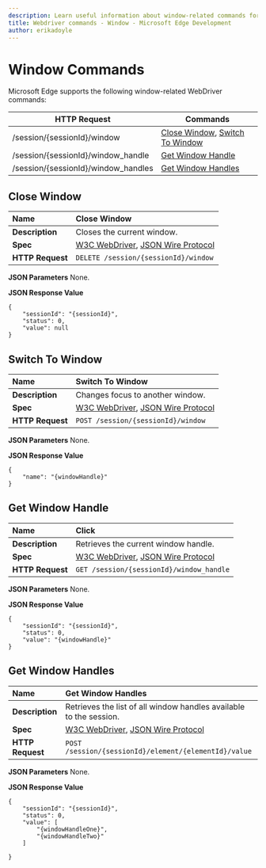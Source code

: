 ```yaml
---
description: Learn useful information about window-related commands for the WebDriver API.
title: Webdriver commands - Window - Microsoft Edge Development
author: erikadoyle
---
```


# Window Commands
Microsoft Edge supports the following window-related WebDriver commands:

| HTTP Request | Commands |
| ------------ | -------- |
| /session/{sessionId}/window| [Close Window](#close-window), [Switch To Window](#switch-to-window)|
| /session/{sessionId}/window_handle| [Get Window Handle](#get-window-handle)|
| /session/{sessionId}/window_handles| [Get Window Handles](#get-window-handles)|

## Close Window

| **Name** | Close Window |
| :------- | :---------- |
| **Description** | Closes the current window. |
| **Spec** | [W3C WebDriver](https://w3c.github.io/webdriver/webdriver-spec.html#dfn-close-window), [JSON Wire Protocol](https://code.google.com/p/selenium/wiki/JsonWireProtocol#DELETE_/session/:sessionId/window) |
| **HTTP Request** | `DELETE /session/{sessionId}/window` |

**JSON Parameters**
None.

**JSON Response Value**
```
{
    "sessionId": "{sessionId}",
    "status": 0,
    "value": null
}
```

## Switch To Window

| **Name** | Switch To Window |
| :------- | :---------- |
| **Description** | Changes focus to another window. |
| **Spec** | [W3C WebDriver](https://w3c.github.io/webdriver/webdriver-spec.html#switch-to-window), [JSON Wire Protocol](https://code.google.com/p/selenium/wiki/JsonWireProtocol#POST_/session/:sessionId/window) |
| **HTTP Request** | `POST /session/{sessionId}/window` |

**JSON Parameters**
None.

**JSON Response Value**
```
{
    "name": "{windowHandle}"
}
```

## Get Window Handle

| **Name** | Click |
| :------- | :---------- |
| **Description** | Retrieves the current window handle. |
| **Spec** | [W3C WebDriver](https://w3c.github.io/webdriver/webdriver-spec.html#get-window-handle), [JSON Wire Protocol](https://code.google.com/p/selenium/wiki/JsonWireProtocol#GET_/session/:sessionId/window_handle) |
| **HTTP Request** | `GET /session/{sessionId}/window_handle` |

**JSON Parameters**
None.

**JSON Response Value**
```
{
    "sessionId": "{sessionId}",
    "status": 0,
    "value": "{windowHandle}"
}
```

## Get Window Handles

| **Name** | Get Window Handles |
| :------- | :---------- |
| **Description** | Retrieves the list of all window handles available to the session. |
| **Spec** | [W3C WebDriver](https://w3c.github.io/webdriver/webdriver-spec.html#get-window-handles), [JSON Wire Protocol](https://code.google.com/p/selenium/wiki/JsonWireProtocol#GET_/session/:sessionId/window_handles) |
| **HTTP Request** | `POST /session/{sessionId}/element/{elementId}/value` |

**JSON Parameters**
None.

**JSON Response Value**
```
{
    "sessionId": "{sessionId}",
    "status": 0,
    "value": [
        "{windowHandleOne}",
        "{windowHandleTwo}"
    ]

}
```
